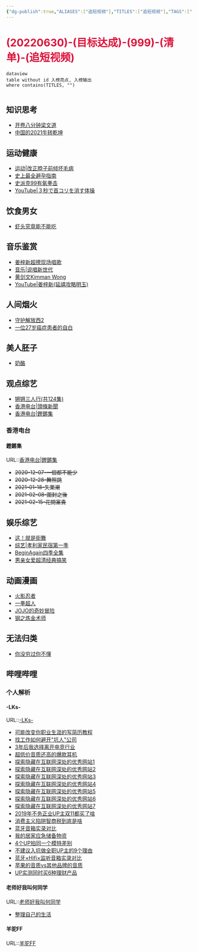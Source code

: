 ```yaml
---
{"dg-publish":true,"ALIASES":["追短视频"],"TITLES":["追短视频"],"TAGS":["09总结复盘/目标达成"],"量子榜单":[0],"任务状态":["加载"],"任务评级":[1],"任务类型":["执行清单"],"对接人员":["徐海权"],"计划时间":[20220702],"完成时间":[],"permalink":"/6-000/6-003/20220702-999/","dgHomeLink":true,"dgPassFrontmatter":true}
---
```



# <font color=#DC143C>(20220630)-(目标达成)-(999)-(清单)-(追短视频)</font>

```
dataview
table without id 入榜亮点, 入榜输出
where contains(TITLES, "")
```

```toc
```

## 知识思考
+ [开卷八分钟梁文道](https://www.bilibili.com/video/BV15s411d7Bg)
+ [中国的2021牛转乾坤](https://www.bilibili.com/video/BV1rX4y1u7Tp?p=1&share_medium=iphone&share_plat=ios&share_source=COPY&share_tag=s_i&timestamp=1609348723&unique_k=5Aa3Yj)

## 运动健康
+ [运动|改正脖子前倾坏毛病](https://www.bilibili.com/video/av30792678/)
+ [史上最全避孕指南](https://www.bilibili.com/video/av73359832/)
+ [史派克99有氧拳击](https://space.bilibili.com/22440723?spm_id_from=333.788.b_765f7570696e666f.1)
+ [YouTube|３秒で首コリを消す体操](https://www.youtube.com/watch?v=1ZSKFKmLeWw&ab_channel=KazuyaSakoda)

## 饮食男女
+ [虾头究竟能不能吃](https://www.bilibili.com/video/BV1g541177cd)

## 音乐鉴赏
+ [姜梓新超撩现场唱歌](https://www.bilibili.com/video/av30319982/?p=11)
+ [音乐|说唱新世代](https://www.bilibili.com/bangumi/play/ep336156)
+ [黄剑文Kimman Wong](https://www.bilibili.com/video/BV1KW411L7zr?p=3)
+ [YouTube|姜梓新(延禧攻略明玉)](https://www.youtube.com/watch?v=0p_C1LZKV7c&ab_channel=%E5%A7%9C%E6%A2%93%E6%96%B0%E7%B2%89%E7%B5%B2%E7%AB%99)

## 人间烟火
+ [守护解放西2](https://www.bilibili.com/bangumi/play/ep354458?spm_id_from=333.851.b_7265706f7274466972737432.5)
+ [一位27岁癌症患者的自白](https://www.bilibili.com/video/BV1E54y147gY)

## 美人胚子
+ [奶酪](https://space.bilibili.com/514777186?spm_id_from=333.788.b_765f7570696e666f.1)

## 观点综艺
+ [锵锵三人行(共124集)](https://www.bilibili.com/video/av23139371/?p=1)
+ [香港电台|頭條新聞](https://podcast.rthk.hk/podcast/item.php?pid=272&lang=zh-CN)
+ [香港电台|鏗鏘集](https://podcast.rthk.hk/podcast/item.php?pid=244&lang=zh-CN)

### 香港电台
#### 鏗鏘集
URL::[香港电台|鏗鏘集](https://podcast.rthk.hk/podcast/item.php?pid=244&lang=zh-CN)
+ ~~2020-12-07-一個都不能少~~
+ ~~2020-12-28-舞照跳~~
+ ~~2021-01-18-失業潮~~
+ ~~2021-02-08-圍封之後~~
+ ~~2021-02-15-花開富貴~~

## 娱乐综艺
+ [这！就是街舞](https://v.youku.com/v_show/id_XMzQxNzcyMDE5Ng==.html?spm=a2hbt.13141534.1_3.d_3_2&s=efbfbd1874efbfbdefbf)
+ [综艺|孝利家民宿第一季](https://www.bilibili.com/video/BV1Tx411B7QY?p=2)
+ [BeginAgain四季全集](https://www.bilibili.com/video/BV1CW411L7FV?p=1)
+ [男亲女爱超清经典搞笑](https://www.bilibili.com/video/BV1mQ4y1N7Hc?p=124)

## 动画漫画
+ [火影忍者](https://list.youku.com/show/id_zcc001f06962411de83b1.html)
+ [一拳超人](http://www.imomoe.ai/player/290-0-0.html)
+ [JOJO的奇妙冒险](http://www.imomoe.ai/view/208.html)
+ [钢之炼金术师](https://www.bilibili.com/bangumi/media/md1089/?from=search&seid=13972092586101474205)

## 无法归类
+ [你没穷过你不懂](https://www.bilibili.com/video/BV17K4y1n7Dk)

## 哔哩哔哩
### 个人解析
#### -LKs-
URL::[-LKs-](https://space.bilibili.com/125526/video?tid=0&page=9&keyword=&order=pubdate)
+ [可能改变你职业生涯的写简历教程](https://www.bilibili.com/video/BV1sb41187Tf)
+ [找工作如何避开"坑人"公司](https://www.bilibili.com/video/BV1kb411g7r5)
+ [3年后我选择离开电竞行业](https://www.bilibili.com/video/BV1Pt411u79L)
+ [超低价音质还高的爆款耳机](https://www.bilibili.com/video/BV1ub41147EB)
+ [探索隐藏在互联网深处的优秀网站1](https://www.bilibili.com/video/av3743771/)
+ [探索隐藏在互联网深处的优秀网站2](https://www.bilibili.com/video/av9856372/)
+ [探索隐藏在互联网深处的优秀网站3](https://www.bilibili.com/video/av27234784/)
+ [探索隐藏在互联网深处的优秀网站4](https://www.bilibili.com/video/BV1M4411m7Mz)
+ [探索隐藏在互联网深处的优秀网站5](https://www.bilibili.com/video/BV1a741137NS)
+ [探索隐藏在互联网深处的优秀网站6](https://www.bilibili.com/video/BV1wv411y7L6)
+ [探索隐藏在互联网深处的优秀网站7](https://www.bilibili.com/video/BV1bU4y1x7A1)
+ [2019年不务正业UP主双11都买了啥](https://www.bilibili.com/video/BV1gE411B7Ka)
+ [消费主义陷阱智商税到底是啥](https://www.bilibili.com/video/BV1qE411H7Ec)
+ [蓝牙音箱实录对比](https://www.bilibili.com/video/BV1yz411b7EA)
+ [我的居家应急储备物资](https://www.bilibili.com/video/BV1pA411b75d)
+ [4个UP拍同一个模特差别](https://www.bilibili.com/video/BV1iz4y1X7j9)
+ [不建议入坑做全职UP主的9个理由](https://www.bilibili.com/video/BV1tt4y1S7Lv)
+ [蓝牙×Hifi×监听音箱实录对比](https://www.bilibili.com/video/BV1gK4y1a7VT)
+ [苹果的音质vs其他品牌的音质](https://www.bilibili.com/video/BV11v41147vC)
+ [UP实测同时买6种理财产品](https://www.bilibili.com/video/BV1tt4y1r735)

#### 老师好我叫何同学
URL::[老师好我叫何同学](https://space.bilibili.com/163637592?spm_id_from=333.788.b_765f7570696e666f.2)
+ [整理自己的生活](https://www.bilibili.com/video/BV13v411v7Zo?p=1)

#### 羊驼FF
URL::[羊驼FF](https://space.bilibili.com/496964121)

















```SQL
```